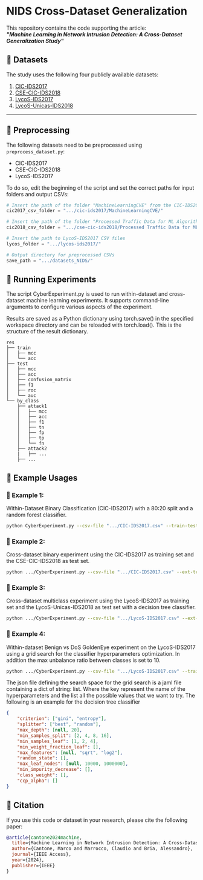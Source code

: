 # NIDS Cross-Dataset Generalization

This repository contains the code supporting the article:  
**_"Machine Learning in Network Intrusion Detection: A Cross-Dataset Generalization Study"_**

## 📂 Datasets

The study uses the following four publicly available datasets:

1. [CIC-IDS2017](https://www.unb.ca/cic/datasets/ids-2017.html)  
2. [CSE-CIC-IDS2018](https://www.unb.ca/cic/datasets/ids-2018.html)  
3. [LycoS-IDS2017](https://lycos-ids.univ-lemans.fr/)  
4. [LycoS-Unicas-IDS2018](https://github.com/MarcoCantone/LycoS-Unicas-IDS2018)  

---

## 🔧 Preprocessing

The following datasets need to be preprocessed using `preprocess_dataset.py`:
- CIC-IDS2017
- CSE-CIC-IDS2018
- LycoS-IDS2017

To do so, edit the beginning of the script and set the correct paths for input folders and output CSVs:

```python
# Insert the path of the folder "MachineLearningCVE" from the CIC-IDS2017 dataset
cic2017_csv_folder = ".../cic-ids2017/MachineLearningCVE/"

# Insert the path of the folder "Processed Traffic Data for ML Algorithms" from the CSE-CIC-IDS2018 dataset
cic2018_csv_folder = ".../cse-cic-ids2018/Processed Traffic Data for ML Algorithms/"

# Insert the path to LycoS-IDS2017 CSV files
lycos_folder = ".../lycos-ids2017/"

# Output directory for preprocessed CSVs
save_path = ".../datasets_NIDS/"
```


## 🚀 Running Experiments
The script CyberExperiment.py is used to run within-dataset and cross-dataset machine learning experiments.
It supports command-line arguments to configure various aspects of the experiment.

Results are saved as a Python dictionary using torch.save() in the specified workspace directory and can be reloaded with torch.load().
This is the structure of the result dictionary.

```
res
├── train
│   ├── mcc
│   └── acc
├── test
│   ├── mcc
│   ├── acc
│   ├── confusion_matrix
│   ├── f1
│   ├── roc
│   └── auc
└── by_class
    ├── attack1
    │   ├── mcc
    │   ├── acc
    │   ├── f1
    │   ├── tn
    │   ├── fp
    │   ├── tp
    │   └── fn
    ├── attack2
    |   ├── ...
    ├── ...
```


## 📌 Example Usages

### 🔹 Example 1:
Within-Dataset Binary Classification (CIC-IDS2017) with a 80:20 split and a random forest classifier.
```bash
python CyberExperiment.py --csv-file ".../CIC-IDS2017.csv" --train-test-split 0.8 --classifier rf --workspace ".../exp1/"
```

### 🔹 Example 2:
Cross-dataset binary experiment using the CIC-IDS2017 as training set and the CSE-CIC-IDS2018 as test set.

```bash
python .../CyberExperiment.py --csv-file ".../CIC-IDS2017.csv" --ext-test-set ".../CSE-CIC-IDS2018.csv" --classifier rf --workspace ".../exp2/"
```

### 🔹 Example 3:
Cross-dataset multiclass experiment using the LycoS-IDS2017 as training set and the LycoS-Unicas-IDS2018 as test set with a decision tree classifier.

```bash
python .../CyberExperiment.py --csv-file ".../LycoS-IDS2017.csv" --ext-test-set ".../LycoS-Unicas-IDS2018.csv" --classifier dt --training-mode multiclass --workspace ".../exp3/"
```

### 🔹 Example 4:
Within-dataset Benign vs DoS GoldenEye experiment on the LycoS-IDS2017 using a grid search for the classifier hyperparameters optimization. In addition the max unbalance ratio between classes is set to 10.

```bash
python .../CyberExperiment.py --csv-file ".../LycoS-IDS2017.csv" --train-test-split 0.8 --training-mode binary --categorical-features "ip_prot" --classes "Benign" "DoS GoldenEye" --negative-label "Benign" --max-unbalance-ratio 10 --classifier dt --clf-params ".../dt_grid_search_space.json" --classifier dt --workspace ".../exp4/"
```

The json file defining the search space for the grid search is a jaml file containing a dict of string: list. Where the key represent the name of the hyperparameters and the list all the possible values that we want to try.
The following is an example for the decision tree classifier

```json
{
    "criterion": ["gini", "entropy"],
    "splitter": ["best", "random"],
    "max_depth": [null, 20],
    "min_samples_split": [2, 4, 8, 16],
    "min_samples_leaf": [1, 2, 4],
    "min_weight_fraction_leaf": [],
    "max_features": [null, "sqrt", "log2"],
    "random_state": [],
    "max_leaf_nodes": [null, 10000, 1000000],
    "min_impurity_decrease": [],
    "class_weight": [],
    "ccp_alpha": []
}
```

## 📝 Citation

If you use this code or dataset in your research, please cite the following paper:

```bibtex
@article{cantone2024machine,
  title={Machine Learning in Network Intrusion Detection: A Cross-Dataset Generalization Study},
  author={Cantone, Marco and Marrocco, Claudio and Bria, Alessandro},
  journal={IEEE Access},
  year={2024},
  publisher={IEEE}
}
